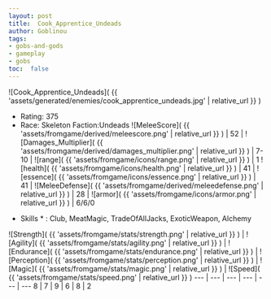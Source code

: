 ```yaml
---
layout: post
title:  Cook_Apprentice_Undeads
author: Goblinou
tags:
- gobs-and-gods
- gameplay
- gobs
toc:  false
---
```


![Cook_Apprentice_Undeads]( {{ 'assets/generated/enemies/cook_apprentice_undeads.jpg' | relative_url }} )
- Rating: 375
- Race: Skeleton  Faction:Undeads
![MeleeScore]( {{ 'assets/fromgame/derived/meleescore.png' | relative_url }} ) | 52 | ![Damages_Multiplier]( {{ 'assets/fromgame/derived/damages_multiplier.png' | relative_url }} ) | 7-10 | ![range]( {{ 'assets/fromgame/icons/range.png' | relative_url }} ) | 1
![health]( {{ 'assets/fromgame/icons/health.png' | relative_url }} ) | 41 | ![essence]( {{ 'assets/fromgame/icons/essence.png' | relative_url }} ) | 41 | ![MeleeDefense]( {{ 'assets/fromgame/derived/meleedefense.png' | relative_url }} ) | 28 | ![armor]( {{ 'assets/fromgame/icons/armor.png' | relative_url }} ) | 6/6/0
* Skills * : Club, MeatMagic, TradeOfAllJacks, ExoticWeapon, Alchemy

![Strength]( {{ 'assets/fromgame/stats/strength.png' | relative_url }} ) | ![Agility]( {{ 'assets/fromgame/stats/agility.png' | relative_url }} ) | ![Endurance]( {{ 'assets/fromgame/stats/endurance.png' | relative_url }} ) | ![Perception]( {{ 'assets/fromgame/stats/perception.png' | relative_url }} ) | ![Magic]( {{ 'assets/fromgame/stats/magic.png' | relative_url }} ) | ![Speed]( {{ 'assets/fromgame/stats/speed.png' | relative_url }} )
--- | --- | --- | --- | --- | ---
8 | 7 | 9 | 6 | 8 | 2
